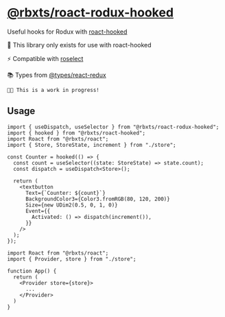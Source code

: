 # [@rbxts/roact-rodux-hooked](https://www.npmjs.com/package/@rbxts/roact-rodux-hooked)

Useful hooks for Rodux with [roact-hooked](https://www.npmjs.com/package/@rbxts/roact-hooked)

🔌 This library only exists for use with roact-hooked

⚡ Compatible with [roselect](https://www.npmjs.com/package/@rbxts/roselect)

📚 Types from [@types/react-redux](https://www.npmjs.com/package/@types/react-redux)

```
✋🏾 This is a work in progress!
```

## Usage

```tsx
import { useDispatch, useSelector } from "@rbxts/roact-rodux-hooked";
import { hooked } from "@rbxts/roact-hooked";
import Roact from "@rbxts/roact";
import { Store, StoreState, increment } from "./store";

const Counter = hooked(() => {
  const count = useSelector((state: StoreState) => state.count);
  const dispatch = useDispatch<Store>();

  return (
    <textbutton
      Text={`Counter: ${count}`}
      BackgroundColor3={Color3.fromRGB(80, 120, 200)}
      Size={new UDim2(0.5, 0, 1, 0)}
      Event={{
        Activated: () => dispatch(increment()),
      }}
    />
  );
});
```

```tsx
import Roact from "@rbxts/roact";
import { Provider, store } from "./store";

function App() {
  return (
    <Provider store={store}>
      ...
    </Provider>
  )
}
```
